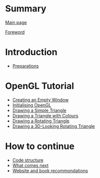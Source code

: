 # Summary

[Main page](./main.md)

[Foreword](./foreword.md)

# Introduction

- [Preparations](./setup.md)

# OpenGL Tutorial

- [Creating an Empty Window](./chapter_1.md)
- [Initialising OpenGL](./chapter_2.md)
- [Drawing a Simple Triangle](./chapter_3.md)
- [Drawing a Triangle with Colours](./chapter_4.md)
- [Drawing a Rotating Triangle](./chapter_5.md)
- [Drawing a 3D-Looking Rotating Triangle](./chapter_6.md)


# How to continue

- [Code structure](./code.md)
- [What comes next](./next.md)
- [Website and book recommondations](./books.md)

<!--# Helpful Math

- [Transformations](./transformations.md)
- [Rotations & Quaternions](./quaternions.md)-->
